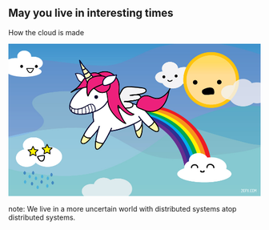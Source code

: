 ## May you live in interesting times

How the cloud is made

![The Cloud](unicorn_pooping_a_rainbow_20px.jpg)

note:
    We live in a more uncertain world with distributed systems atop
    distributed systems.
